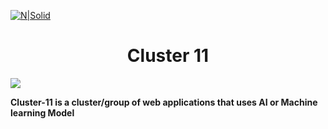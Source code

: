 [![N|Solid](https://i.ibb.co/vPzHzTY/Cluster-11-SEO-Image.png)](https://cluster-11.vercel.app/)

<center> <h1>Cluster 11</h1> </center>

![](https://github.com/Prottoy2938/cluster-11-website/workflows/Check%20Committed%20Code/badge.svg)

**Cluster-11 is a cluster/group of web applications that uses AI or Machine learning Model**
